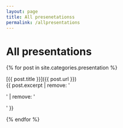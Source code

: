 ```yaml
---
layout: page
title: All presenetationss
permalink: /allpresentations
---
```

# All presentations

{% for post in site.categories.presentation %}

[{{ post.title }}]({{ post.url }})  
{{ post.excerpt | remove: '<p>' | remove: '</p>' }}

{% endfor %}
